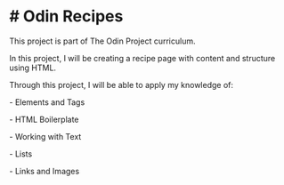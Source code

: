 # \# Odin Recipes



This project is part of The Odin Project curriculum.  

In this project, I will be creating a recipe page with content and structure using HTML.  



Through this project, I will be able to apply my knowledge of:  

\- Elements and Tags  

\- HTML Boilerplate  

\- Working with Text  

\- Lists  

\- Links and Images



